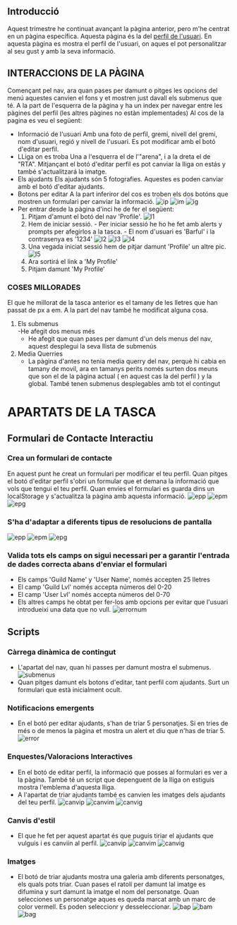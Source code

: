 ## Introducció
Aquest trimestre he continuat avançant la pàgina anterior, pero m'he centrat en un pàgina específica. Aquesta pàgina és la del [perfil de l'usuari](HTML/ProfileInicio.html).
En aquesta pàgina es mostra el perfil de l'usuari, on aques el pot personalitzar al seu gust y amb la seva informació.
## INTERACCIONS DE LA PÀGINA
Començant pel nav, ara quan pases per damunt o pitges les opcions del menú aquestes canvien el fons y et mostren just davall els submenus que té.
A la part de l'esquerra de la pàgina y ha un index per navegar entre les pàgines del perfil (les altres pàgines no estàn implementades)
Al cos de la pagina es veu el següent:
  - Informació de l'usuari
    Amb una foto de perfil, gremi, nivell del gremi, nom d'usuari, regió y nivell de l'usuari.
    Es pot modificar amb el botó d'editar perfil.
- LLiga on es troba
  Una a l'esquerra el de l'"arena", i a la dreta el de "RTA".
  Mitjançant el botó d'editar perfil es pot canviar la lliga on estás y també s'actualitzará la imatge.
- Els ajudants
  Els ajudants són 5 fotografies.
  Aquestes es poden canviar amb el botó d'editar ajudants.
- Botons per editar
  A la part inferiror del cos es troben els dos botóns que mostren un formulari per canviar la informació.
  ![ip](RecursosDocumentacion/Galaxy-S9-Note-8-S8-480x740.png)
  ![im](RecursosDocumentacion/Laptop-2-1920x1080.png)
  ![ig](RecursosDocumentacion/iPad-800x1024.png)
- Per entrar desde la pàgina d'inci he de fer el següent:
    1. Pitjam d'amunt el botó del nav 'Profile'.
       ![l1](RecursosDocumentacion/login1.png)
    3. Hem de iniciar sessió.
      - Per iniciar sessió he ho he fet amb alerts y prompts per afegirlos a la tasca.
      - El nom d'usuari es 'Barful' i la contrasenya es '1234'
        ![l2](RecursosDocumentacion/login2.png)
        ![l3](RecursosDocumentacion/login3.png)
        ![l4](RecursosDocumentacion/login4.png)
    5. Una vegada iniciat sessió hem de pitjar damunt 'Profile' un altre pic.
       ![l5](RecursosDocumentacion/login5.png)
    7. Ara sortirá el link a 'My Profile'
    8. Pitjam damunt 'My Profile'
### COSES MILLORADES
El que he millorat de la tasca anterior es el tamany de les lletres que han passat de px a em.
A la part del nav també he modificat alguna cosa. 
  1. Els submenus  
     -He afegit dos menus més
     - He afegit que quan pases per damunt d'un dels menus del nav, aquest desplegui la seva llista de submenús
  2. Media Querries
     - La pàgina d'antes no tenia media querry del nav, perquè hi cabia en tamany de movil, ara en tamanys perits només surten dos meuns que son el de la pàgina actual ( en aquest cas la del perfil ) y la global. També tenen submenus desplegables amb tot el contingut

# APARTATS DE LA TASCA
## Formulari de Contacte Interactiu
### Crea un formulari de contacte
En aquest punt he creat un formulari per modificar el teu perfil. Quan pitges el botó d'editar perfil s'obri un formular que et demana la informació que vols que tengui el teu perfil. Quan envies el formulari es guarda dins un localStorage y s'actualitza la pàgina amb aquesta informació.
![epp](RecursosDocumentacion/epp.png)
![epm](RecursosDocumentacion/epm.png)
![epg](RecursosDocumentacion/epg.png)
### S'ha d'adaptar a diferents tipus de resolucions de pantalla
![epp](RecursosDocumentacion/epp.png)
![epm](RecursosDocumentacion/epm.png)
![epg](RecursosDocumentacion/epg.png)
### Valida tots els camps on sigui necessari per a garantir l'entrada de dades correcta abans d'enviar el formulari
- Els camps 'Guild Name' y 'User Name', només accepten 25 lletres
- El camp 'Guild Lvl' només accepta números del 0-20
- El camp 'User Lvl' només accepta números del 0-70
- Els altres camps he obtat per fer-los amb opcions per evitar que l'usuari introdueixi una data que no vull.
 ![errornum](RecursosDocumentacion/errornum.png)
## Scripts
### Càrrega dinàmica de contingut
- L'apartat del nav, quan hi passes per damunt mostra el submenus.
![submenus](RecursosDocumentacion/submenus.png)
- Quan pitges damunt els botons d'editar, tant perfil com ajudants. Surt un formulari que està inicialment ocult.
### Notificacions emergents
- En el botó per editar ajudants, s'han de triar 5 personatjes. Si en tries de més o de menos la pàgina et mostra un alert et diu que n'has de triar 5.
![error](RecursosDocumentacion/errorayudantes.png)
### Enquestes/Valoracions Interactives
- En el botó de editar perfil, la informació que posses al formulari es ver a la pàgina. També té un script que depenguent de la lliga on estiguis mostra l'emblema d'aquesta lliga.
- A l'apartat de triar ajudants també es canvien les imatges dels ajudants del teu perfil.
  ![canvip](RecursosDocumentacion/canvip.png)
![canvim](RecursosDocumentacion/canvim.png)
![canvig](RecursosDocumentacion/canvig.png)
### Canvis d'estil
- El que he fet per aquest apartat és que puguis tiriar el ajudants que vulguis i es canviin al perfil.
  ![canvip](RecursosDocumentacion/canvip.png)
![canvim](RecursosDocumentacion/canvim.png)
![canvig](RecursosDocumentacion/canvig.png)
### Imatges
- El botó de triar ajudants mostra una galeria amb diferents personatges, els quals pots triar. Cuan pases el ratolí per damunt lal imatge es difumina y surt damunt la imatge el nom del personatge. Quan selecciones un personatge aques es queda marcat amb un marc de color vermell. Es poden seleccionr y desseleccionar.
![bap](RecursosDocumentacion/bap.png)
![bam](RecursosDocumentacion/bam.png)
![bag](RecursosDocumentacion/bag.png)


